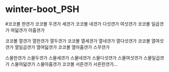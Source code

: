 # winter-boot_PSH
#코코볼 한갠가
코코볼 두갠가 세갠가
코코볼 네갠가 다섯갠가 여섯갠가
코코볼 일곱갠가 여덟갠가 아홉갠가

코코볼 열갠가 열한갠가 열두갠가
코코볼 열세갠가 열네갠가 열다섯갠가
코코볼 열여섯갠가 열일곱갠가 열여덟갠가
코코볼 열아홉갠가 스무갠가

스물한갠가 스물두갠가 스물세갠가
스물네갠가 스물다섯갠가 스물여섯갠가
스물일곱갠가 스물여덟갠가 스물아홉갠가
코코볼 서른갠가 서른한갠가...